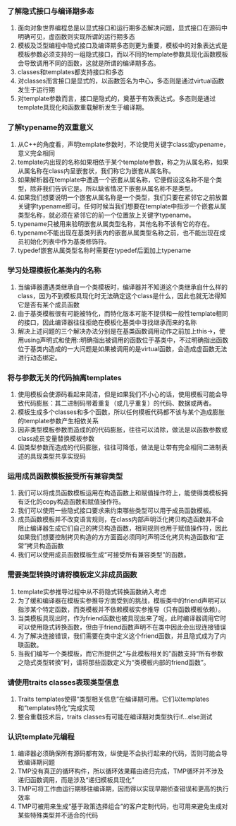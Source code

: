 ### 了解隐式接口与编译期多态
1. 面向对象世界编程总是以显式接口和运行期多态解决问题，显式接口在源码中明确可见，虚函数则实现所谓的运行期多态
2. 模板及泛型编程中隐式接口及编译期多态则更为重要，模板中的对象表达式是模板参数必须支持的一组隐式接口，而以不同的template参数具现化函数模板会导致调用不同的函数，这就是所谓的编译期多态。
3. classes和templates都支持接口和多态
4. 对classes而言接口是显式的，以函数签名为中心，多态则是通过virtual函数发生于运行期
5. 对template参数而言，接口是隐式的，奠基于有效表达式。多态则是通过template具现化和函数重载解析发生于编译期。

### 了解typename的双重意义
1. 从C++的角度看，声明template参数时，不论使用关键字class或typename，意义完全相同
2. template内出现的名称如果相依于某个template参数，称之为从属名称，如果从属名称在class内呈嵌套状，我们称它为嵌套从属名称。
3. 如果解析器在template中遭遇一个嵌套从属名称，它便假设这名称不是个类型，除非我们告诉它是。所以缺省情况下嵌套从属名称不是类型。
4. 如果我们想要说明一个嵌套从属名称是一个类型，我们只要在紧邻它之前放置关键字typename即可。任何时候当我们想要在template中指涉一个嵌套从属类型名称，就必须在紧邻它的前一个位置放上关键字typename。
5. typename只被用来验明嵌套从属类型名称，其他名称不该有它的存在。
6. typename不能出现在基类列表内的嵌套从属类型名称之前，也不能出现在成员初始化列表中作为基类修饰符。
7. typedef嵌套从属类型名称时需要在typedef后面加上typename

### 学习处理模板化基类内的名称
1. 当编译器遭遇类继承自一个类模板时，编译器并不知道这个类继承自什么样的class，因为不到模板具现化时无法确定这个class是什么，因此也就无法得知它是否有某个成员函数
2. 由于基类模板很有可能被特化，而特化版本可能不提供和一般性template相同的接口，因此编译器往往拒绝在模板化基类中寻找继承而来的名称
3. 解决上述问题的三个解决办法分别是在基类函数调用动作之前加上this->，使用using声明式和使用::明确指出被调用的函数位于基类中，不过明确指出函数位于基类内造成的一大问题是如果被调用的是virtual函数，会造成虚函数无法进行动态绑定。

### 将与参数无关的代码抽离templates
1. 使用模板会使源码看起来简洁，但是如果我们不小心的话，使用模板可能会导致代码膨胀：其二进制码带着重复（或几乎重复）的代码、数据或两者。
2. 模板生成多个classes和多个函数，所以任何模板代码都不该与某个造成膨胀的template参数产生相依关系
3. 因非类型模板参数而造成的的代码膨胀，往往可以消除，做法是以函数参数或class成员变量替换模板参数
4. 因类型参数而造成的代码膨胀，往往可降低，做法是让带有完全相同二进制表述的具现类型共享实现码

### 运用成员函数模板接受所有兼容类型
1. 我们可以将成员函数模板运用在构造函数上和赋值操作符上，能使得类模板拥有泛化的copy构造函数和赋值操作符。   
2. 我们可以使用一些隐式接口要求来约束哪些类型可以用于成员函数模板。
3. 成员函数模板并不改变语言规则，在class内部声明泛化拷贝构造函数并不会阻止编译器生成它们自己的拷贝构造函数，相同规则也用于赋值操作符，因此如果我们想要控制拷贝构造的方方面面必须同时声明泛化拷贝构造函数和“正常”拷贝构造函数
4. 我们可以使用成员函数模板生成“可接受所有兼容类型”的函数。

### 需要类型转换时请将模板定义非成员函数
1. template实参推导过程中从不将隐式转换函数纳入考虑
2. 为了缓和编译器在模板实参推导方面受到的挑战，模板类中的friend声明可以指涉某个特定函数，而类模板并不依赖模板实参推导（只有函数模板依赖）。
3. 当类模板具现出时，作为friend函数也被具现出来了呢，此时编译器调用它时可以使用隐式转换函数，但由于friend函数声明不在类中因此会出现连接错误
4. 为了解决连接错误，我们需要在类中定义这个friend函数，并且隐式成为了内联函数。
5. 当我们编写一个类模板，而它所提供之“与此模板相关的”函数支持“所有参数之隐式类型转换”时，请将那些函数定义为“类模板内部的friend函数”。

### 请使用traits classes表现类型信息
1. Traits templates使得“类型相关信息”在编译期可用。它们以templates和“templates特化”完成实现
2. 整合重载技术后，traits classes有可能在编译期对类型执行if...else测试

### 认识template元编程
1. 编译器必须确保所有源码都有效，纵使是不会执行起来的代码，否则可能会导致编译期问题
2. TMP没有真正的循环构件，所以循环效果藉由递归完成，TMP循环并不涉及递归函数调用，而是涉及“递归模板具现化”
3. TMP可将工作由运行期移往编译期，因而得以实现早期侦查错误和更高的执行效率
4. TMP可被用来生成“基于政策选择组合”的客户定制代码，也可用来避免生成对某些特殊类型并不适合的代码